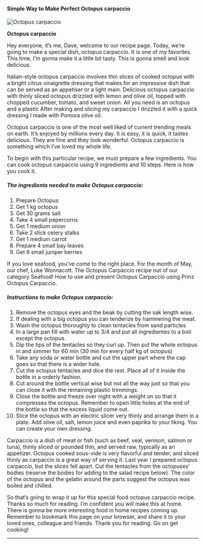             

#### Simple Way to Make Perfect Octopus carpaccio

![Octopus carpaccio](https://img-global.cpcdn.com/recipes/6006749848928256/751x532cq70/octopus-carpaccio-recipe-main-photo.jpg)

**Octopus carpaccio**

Hey everyone, it’s me, Dave, welcome to our recipe page. Today, we’re going to make a special dish, octopus carpaccio. It is one of my favorites. This time, I’m gonna make it a little bit tasty. This is gonna smell and look delicious.

Italian-style octopus carpaccio involves thin slices of cooked octopus with a bright citrus vinaigrette dressing that makes for an impressive dish that can be served as an appetiser or a light main. Delicious octopus carpaccio with thinly sliced octopus drizzled with lemon and olive oil, topped with chopped cucumber, tomato, and sweet onion. All you need is an octopus and a plastic After making and slicing my carpaccio I drizzled it with a quick dressing I made with Pomora olive oil.

Octopus carpaccio is one of the most well liked of current trending meals on earth. It’s enjoyed by millions every day. It is easy, it is quick, it tastes delicious. They are fine and they look wonderful. Octopus carpaccio is something which I’ve loved my whole life.

To begin with this particular recipe, we must prepare a few ingredients. You can cook octopus carpaccio using 9 ingredients and 10 steps. Here is how you cook it.

##### The ingredients needed to make Octopus carpaccio:

1.  Prepare Octopus
2.  Get 1 kg octopus
3.  Get 30 grams salt
4.  Take 4 small pepercorns
5.  Get 1 medium onion
6.  Take 2 stick celery stalks
7.  Get 1 medium carrot
8.  Prepare 4 small bay leaves
9.  Get 6 small juniper berries

If you love seafood, you've come to the right place. For the month of May, our chef, Luke Wonnacott. The Octopus Carpaccio recipe out of our category Seafood! How to use and present Octopus Carpaccio using Prinz Octopus Carpaccio.

##### Instructions to make Octopus carpaccio:

1.  Remove the octopus eyes and the beak by cutting the sak length wise.
2.  If dealing with a big octopus you can tenderize by hammering the meat.
3.  Wash the octopus thoroughly to clean tentacles from sand particles
4.  In a large pan fill with water up to 3/4 and put all ingredientes to a boil except the octopus.
5.  Dip the tips of the tentacles so they curl up. Then put the whole octopus in and simmer for 60 min (30 min for every half kg of octopus)
6.  Take any soda or water bottle and cut the upper part where the cap goes so that there is a wider hole.
7.  Cut the octopus tentacles and dice the rest. Place all of it inside the bottle in a orderly fashion.
8.  Cut around the bottle vertical wise but not all the way just so that you can close it with the remaining plastic trimmings.
9.  Close the bottle and freeze over night with a weight on so that it compresses the octopus. Remember to open little holes at the end of the bottle so that the excess liquid come out.
10.  Slice the octopus with an electric slicer very thinly and arrange them in a plate. Add olive oil, salt, lemon juice and even paprika to your liking. You can create your own dressing.

Carpaccio is a dish of meat or fish (such as beef, veal, venison, salmon or tuna), thinly sliced or pounded thin, and served raw, typically as an appetizer. Octopus cooked sous-vide is very flavorful and tender, and sliced thinly as carpaccio is a great way of serving it. Last year I prepared octopus carpaccio, but the slices fell apart. Cut the tentacles from the octopuses' bodies (reserve the bodies for adding to the salad recipe below). The color of the octopus and the gelatin around the parts suggest the octopus was boiled and chilled.

So that’s going to wrap it up for this special food octopus carpaccio recipe. Thanks so much for reading. I’m confident you will make this at home. There is gonna be more interesting food in home recipes coming up. Remember to bookmark this page on your browser, and share it to your loved ones, colleague and friends. Thank you for reading. Go on get cooking!

* * *
